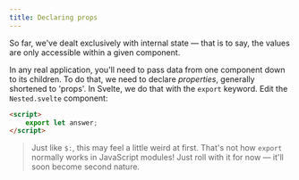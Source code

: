 ```yaml
---
title: Declaring props
---
```


So far, we've dealt exclusively with internal state — that is to say, the values are only accessible within a given component.

In any real application, you'll need to pass data from one component down to its children. To do that, we need to declare *properties*, generally shortened to 'props'. In Svelte, we do that with the `export` keyword. Edit the `Nested.svelte` component:

```html
<script>
	export let answer;
</script>
```

> Just like `$:`, this may feel a little weird at first. That's not how `export` normally works in JavaScript modules! Just roll with it for now — it'll soon become second nature.